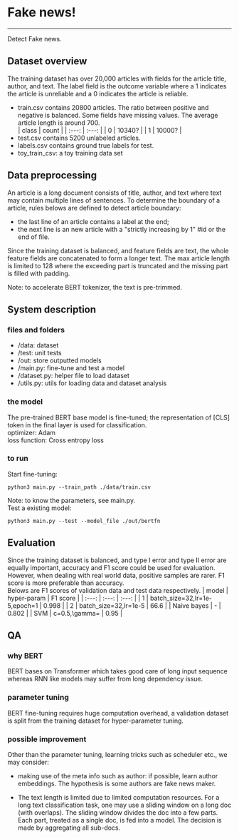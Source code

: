 # Fake news!
***
Detect Fake news.
## Dataset overview

The training dataset has over 20,000 articles with fields for the article title, author, and text. The label field is the outcome variable where a 1 indicates the article is unreliable and a 0 indicates the article is reliable.
* train.csv contains 20800 articles. The ratio between positive and negative is balanced.
Some fields have missing values. The average article length is around 700.\
| class | count |
| :---: | :---: |
| 0 | 10340? |
| 1 | 10000? |
* test.csv contains 5200 unlabeled articles.
* labels.csv contains ground true labels for test.
* toy_train_csv: a toy training data set

## Data preprocessing
An article is a long document consists of title, author, and text where text may contain multiple lines of sentences. To determine
the boundary of a article, rules belows are defined to detect article boundary:
* the last line of an article contains a label at the end;
* the next line is an new article with a "strictly increasing by 1" #id or the end of file.

Since the training dataset is balanced, and feature fields are text, the whole feature fields are concatenated to form a longer text.
The max article length is limited to 128 where the exceeding part is truncated and the missing part is filled with padding.

Note: to accelerate BERT tokenizer, the text is pre-trimmed.

## System description
### files and folders
* /data: dataset
* /test: unit tests
* /out: store outputted models
* /main.py: fine-tune and test a model 
* /dataset.py: helper file to load dataset
* /utils.py: utils for loading data and dataset analysis

### the model
The pre-trained BERT base model is fine-tuned; the representation of [CLS] token in the final layer is used for classification.\
optimizer: Adam\
loss function: Cross entropy loss


### to run
Start fine-tuning:
```
python3 main.py --train_path ./data/train.csv
```
Note: to know the parameters, see main.py.\
Test a existing model:
```
python3 main.py --test --model_file ./out/bertfn
```

## Evaluation
Since the training dataset is balanced, and type I error and type II error are equally important, accuracy and F1 score could be used for evaluation. However, when dealing with real world data, positive samples are rarer. F1 score is more preferable than accuracy.\
Belows are F1 scores of validation data and test data respectively.
| model | hyper-param | F1 score |
| :---: | :---: | :---: |
| 1 | batch_size=32,lr=1e-5,epoch=1 | 0.998 |
| 2 | batch_size=32,lr=1e-5 | 66.6 |
| Naive bayes | - | 0.802 |
| SVM | c=0.5,\gamma= | 0.95 |
## QA

### why BERT
BERT bases on Transformer which takes good care of long input sequence whereas RNN like models may suffer from long dependency issue.
### parameter tuning
BERT fine-tuning requires huge computation overhead, a validation dataset is split from the training dataset for hyper-parameter tuning.
### possible improvement
Other than the parameter tuning, learning tricks such as scheduler etc., we may consider:
* making use of the meta info such as author: if possible, learn author embeddings. The hypothesis is some authors are fake news maker.

* The text length is limited due to limited computation resources. For a long text classification task, one may use a sliding window on a long doc (with overlaps).
The sliding window divides the doc into a few parts. Each part, treated as a single doc, is fed into a model. The decision is made by aggregating all sub-docs.


